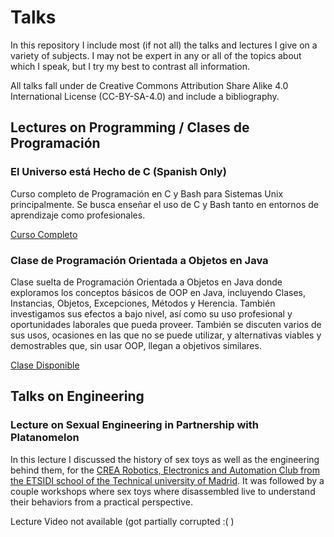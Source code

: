# Talks

In this repository I include most (if not all) the talks and lectures I give on a variety of subjects. I may not be expert in any or all of the topics about which I speak, but I try my best to contrast all information.

All talks fall under de Creative Commons Attribution Share Alike 4.0 International License (CC-BY-SA-4.0) and include a bibliography.

## Lectures on Programming / Clases de Programación

### El Universo está Hecho de C (Spanish Only)

Curso completo de Programación en C y Bash para Sistemas Unix principalmente. Se busca enseñar el uso de C y Bash tanto en entornos de aprendizaje como profesionales. 

[Curso Completo](https://youtube.com/playlist?list=PLQbkeKuqrWC6YDgrg8ftAR7xmMFkXFPyp)

### Clase de Programación Orientada a Objetos en Java

Clase suelta de Programación Orientada a Objetos en Java donde exploramos los conceptos básicos de OOP en Java, incluyendo Clases, Instancias, Objetos, Excepciones, Métodos y Herencia. También investigamos sus efectos a bajo nivel, así como su uso profesional y oportunidades laborales que pueda proveer. También se discuten varios de sus usos, ocasiones en las que no se puede utilizar, y alternativas viables y demostrables que, sin usar OOP, llegan a objetivos similares.

[Clase Disponible](https://youtu.be/xq3qudfP5UI)

## Talks on Engineering

### Lecture on Sexual Engineering in Partnership with Platanomelon

In this lecture I discussed the history of sex toys as well as the engineering behind them, for the [CREA Robotics, Electronics and Automation Club from the ETSIDI school of the Technical university of Madrid](https://github.com/CREA-ETSIDI). It was followed by a couple workshops where sex toys where disassembled live to understand their behaviors from a practical perspective.

Lecture Video not available (got partially corrupted :( )
